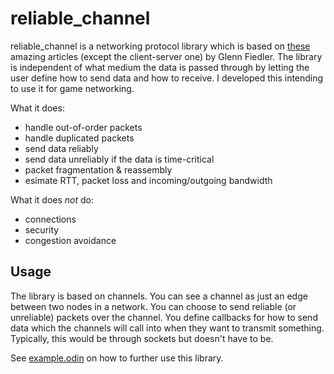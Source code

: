 # reliable_channel

reliable_channel is a networking protocol library which is based on [these](https://gafferongames.com/categories/building-a-game-network-protocol/) amazing articles (except the client-server one) by Glenn Fiedler. The library is independent of what medium the data is passed through by letting the user 
define how to send data and how to receive. I developed this intending to use it for game networking. 

What it does:
- handle out-of-order packets
- handle duplicated packets
- send data reliably
- send data unreliably if the data is time-critical
- packet fragmentation & reassembly
- esimate RTT, packet loss and incoming/outgoing bandwidth

What it does _not_ do:
- connections
- security
- congestion avoidance

## Usage

The library is based on channels. You can see a channel as just an edge between two nodes in a network. You can choose to send reliable (or unreliable) packets over the channel. You define callbacks for how to send data which the channels will call into when they want to transmit something.
Typically, this would be through sockets but doesn't have to be. 

See [example.odin](example.odin) on how to further use this library.
